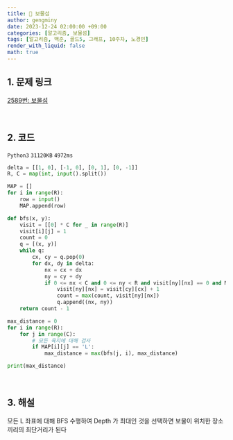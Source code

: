 ```yaml
---
title: 🦊 보물섬
author: gengminy
date: 2023-12-24 02:00:00 +09:00
categories: [알고리즘, 보물섬]
tags: [알고리즘, 백준, 골드5, 그래프, 10주차, 노경민]
render_with_liquid: false
math: true
---
```


## 1. 문제 링크

[2589번: 보물섬](https://www.acmicpc.net/problem/2589)

<br>

## 2. 코드

`Python3` `31120KB` `4972ms`

```python
delta = [[1, 0], [-1, 0], [0, 1], [0, -1]]
R, C = map(int, input().split())

MAP = []
for i in range(R):
    row = input()
    MAP.append(row)

def bfs(x, y):
    visit = [[0] * C for _ in range(R)]
    visit[i][j] = 1
    count = 0
    q = [(x, y)]
    while q:
        cx, cy = q.pop(0)
        for dx, dy in delta:
            nx = cx + dx
            ny = cy + dy
            if 0 <= nx < C and 0 <= ny < R and visit[ny][nx] == 0 and MAP[ny][nx] == 'L':
                visit[ny][nx] = visit[cy][cx] + 1
                count = max(count, visit[ny][nx])
                q.append((nx, ny))
    return count - 1

max_distance = 0
for i in range(R):
    for j in range(C):
        # 모든 육지에 대해 검사
        if MAP[i][j] == 'L':
            max_distance = max(bfs(j, i), max_distance)

print(max_distance)
```

<br>

## 3. 해설

모든 L 좌표에 대해 BFS 수행하여 Depth 가 최대인 것을 선택하면 보물이 위치한 장소끼리의 최단거리가 된다
